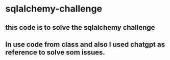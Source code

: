 # sqlalchemy-challenge

## this code is to solve the sqlalchemy challenge

## In use code from class and also I used chatgpt as reference to solve som issues.